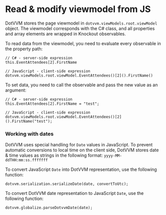 # Read & modify viewmodel from JS

DotVVM stores the page viewmodel in `dotvvm.viewModels.root.viewModel` object. The viewmodel corresponds with the C# class, and all properties and array elements are wrapped in Knockout observables.

To read data from the viewmodel, you need to evaluate every observable in the property path:

```CSHARP
// C# - server-side expression
this.EventAttendees[2].FirstName

// JavaScript - client-side expression
dotvvm.viewModels.root.viewModel.EventAttendees()[2]().FirstName()
```

To set data, you need to call the observable and pass the new value as an argument:

```CSHARP
// C# - server-side expression
this.EventAttendees[2].FirstName = "test";

// JavaScript - client-side expression
dotvvm.viewModels.root.viewModel.EventAttendees()[2]().FirstName("test");
```

### Working with dates

DotVVM uses special handling for `Date` values in JavaScript. To prevent automatic conversions to local time on the client side, DotVVM stores date & time values as strings in the following format: `yyyy-MM-ddTHH:mm:ss.fffffff`

To convert JavaScript `Date` into DotVVM representation, use the following function:

```JS
dotvvm.serialization.serializeDate(date, convertToUtc);
```

To convert DotVVM date representation to JavaScript `Date`, use the following function:

```JS
dotvvm.globalize.parseDotvvmDate(date);
```
